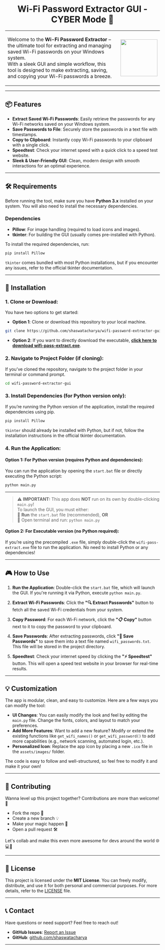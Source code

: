 <h1 align="center">Wi-Fi Password Extractor GUI - CYBER Mode 🚀</h1>

<table>
  <tr>
    <td>
      <p>
        Welcome to the <strong>Wi-Fi Password Extractor</strong> – the ultimate tool for extracting and managing saved Wi-Fi passwords on your Windows system.<br>
        With a sleek GUI and simple workflow, this tool is designed to make extracting, saving, and copying your Wi-Fi passwords a breeze.
      </p>
    </td>
    <td align="right">
      <img src="assets/images/app-icon.ico" width="120">
    </td>
  </tr>
</table>

---


## 📦 Features

- **Extract Saved Wi-Fi Passwords**: Easily retrieve the passwords for any Wi-Fi networks saved on your Windows system.
- **Save Passwords to File**: Securely store the passwords in a text file with timestamps.
- **Copy to Clipboard**: Instantly copy Wi-Fi passwords to your clipboard with a single click.
- **Speedtest**: Check your internet speed with a quick click to a speed test website.
- **Sleek & User-Friendly GUI**: Clean, modern design with smooth interactions for an optimal experience.

---

## 🛠️ Requirements

Before running the tool, make sure you have **Python 3.x** installed on your system. You will also need to install the necessary dependencies.

### Dependencies

- **Pillow**: For image handling (required to load icons and images).
- **tkinter**: For building the GUI (usually comes pre-installed with Python).

To install the required dependencies, run:

```bash
pip install Pillow
```

`tkinter` comes bundled with most Python installations, but if you encounter any issues, refer to the official tkinter documentation.

---

## 🚀 Installation

### 1. **Clone or Download**:
You have two options to get started:

- **Option 1**: Clone or download this repository to your local machine.

```bash
git clone https://github.com/shaswatacharya/wifi-password-extractor-gui.git
```

- **Option 2**: If you want to directly download the executable, **[click here to download wifi-pass-extract.exe](https://github.com/shaswatacharya/wifi-password-extractor-gui/wifi-pass-extract.exe)**.

### 2. **Navigate to Project Folder** (if cloning):
If you’ve cloned the repository, navigate to the project folder in your terminal or command prompt.

```bash
cd wifi-password-extractor-gui
```

### 3. **Install Dependencies** (for Python version only):
If you’re running the Python version of the application, install the required dependencies using pip.

```bash
pip install Pillow
```

`tkinter` should already be installed with Python, but if not, follow the installation instructions in the official tkinter documentation.

### 4. **Run the Application**:

#### **Option 1**: For Python version (requires Python and dependencies):
You can run the application by opening the `start.bat` file or directly executing the Python script:

```bash
python main.py
```
---

> ⚠️ **IMPORTANT:** This app does **NOT** run on its own by double-clicking `main.py`!  
> To launch the GUI, you must either:  
> 🔹 **Run** the `start.bat` file (recommended), **OR**  
> 🔹 Open terminal and run: `python main.py`


#### **Option 2**: For Executable version (no Python required):
If you’re using the precompiled `.exe` file, simply double-click the `wifi-pass-extract.exe` file to run the application. No need to install Python or any dependencies!

---

## 🎮 How to Use

1. **Run the Application**: Double-click the `start.bat` file, which will launch the GUI. If you're running it via Python, execute `python main.py`.
   
2. **Extract Wi-Fi Passwords**: Click the **"🔍 Extract Passwords"** button to fetch all the saved Wi-Fi credentials from your system.
   
3. **Copy Password**: For each Wi-Fi network, click the **"📋 Copy"** button next to it to copy the password to your clipboard.

4. **Save Passwords**: After extracting passwords, click **"💾 Save Passwords"** to save them into a text file named `wifi_passwords.txt`. This file will be stored in the project directory.

5. **Speedtest**: Check your internet speed by clicking the **"⚡ Speedtest"** button. This will open a speed test website in your browser for real-time results.

---

## 💡 Customization

The app is modular, clean, and easy to customize. Here are a few ways you can modify the tool:

- **UI Changes**: You can easily modify the look and feel by editing the `main.py` file. Change the fonts, colors, and layout to match your preferences.
- **Add More Features**: Want to add a new feature? Modify or extend the existing functions like `get_wifi_names()` or `get_wifi_password()` to add more capabilities (e.g., network scanning, automated login, etc.).
- **Personalized Icon**: Replace the app icon by placing a new `.ico` file in the `assets/images/` folder.

The code is easy to follow and well-structured, so feel free to modify it and make it your own!

---

## 🤝 Contributing

Wanna level up this project together? Contributions are more than welcome! 🚀

- Fork the repo 🍴  
- Create a new branch 💡  
- Make your magic happen 🔧  
- Open a pull request 🛠️  

Let's collab and make this even more awesome for devs around the world 🌐💻💙


---

## 📝 License

This project is licensed under the **MIT License**. You can freely modify, distribute, and use it for both personal and commercial purposes. For more details, refer to the [LICENSE](LICENSE) file.

---

## 📞 Contact

Have questions or need support? Feel free to reach out!

- **GitHub Issues**: [Report an Issue](https://github.com/shaswatacharya/wifi-password-extractor-gui/issues)
- **GitHub**: [github.com/shaswatacharya](https://github.com/shaswatacharya)

---
